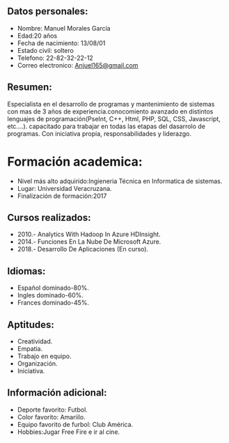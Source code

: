 ## Datos personales:
* Nombre: Manuel Morales García
* Edad:20 años
* Fecha de nacimiento: 13/08/01
* Estado civil: soltero
* Telefono: 22-82-32-22-12
* Correo electronico: Anjuel165@gmail.com

## Resumen:
Especialista en el desarrollo de programas y mantenimiento de sistemas  con mas de 3 años de experiencia.conocomiento avanzado en distintos lenguajes de programación(PseInt, C++, Html, PHP, SQL, CSS, Javascript, etc....). capacitado para trabajar en todas las etapas del dasarrolo de programas. Con iniciativa propia, responsabilidades y liderazgo. 

# Formación academica:
* Nivel más alto adquirido:Ingieneria Técnica en Informatica de sistemas.
* Lugar: Universidad Veracruzana.
* Finalización de formación:2017

## Cursos realizados:
* 2010.- Analytics With Hadoop In Azure HDInsight.
* 2014.- Funciones En La Nube De Microsoft Azure.
* 2018.- Desarrollo De Aplicaciones (En curso).

## Idiomas:
* Español dominado-80%.
* Ingles dominado-60%.
* Frances dominado-45%.

## Aptitudes:
* Creatividad.
* Empatia.
* Trabajo en equipo.
* Organización.
* Iniciativa.

## Información adicional:
* Deporte favorito: Futbol.
* Color favorito: Amariilo.
* Equipo favorito de furbol: Club América.
* Hobbies:Jugar Free Fire e ir al cine.
